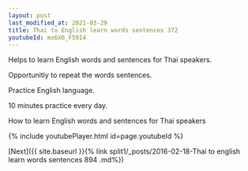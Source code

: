 ```yaml
---
layout: post
last_modified_at: 2021-03-29
title: Thai to English learn words sentences 372 
youtubeId: mx6X6_F59I4
---
```

 
 
Helps to learn English words and sentences for Thai speakers.

Opportunitiy to repeat the words sentences. 

Practice English language. 
 
10 minutes practice every day. 
 
How to learn English words and sentences for Thai speakers 
 
{% include youtubePlayer.html id=page.youtubeId %}
 
 
[Next]({{ site.baseurl }}{% link  split1/_posts/2016-02-18-Thai to english learn words sentences 894 .md%})
 
